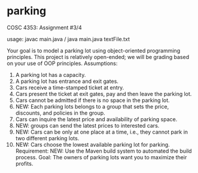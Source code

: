 # parking
COSC 4353: Assignment #3/4

usage: javac main.java / java main.java textFile.txt

Your goal is to model a parking lot using object-oriented programming principles. This project is relatively open-ended; we will be grading based on your use of OOP principles. Assumptions:

  1. A parking lot has a capacity.
  2. A parking lot has entrance and exit gates.
  3. Cars receive a time-stamped ticket at entry.
  4. Cars present the ticket at exit gates, pay and then leave the parking lot.
  5. Cars cannot be admitted if there is no space in the parking lot.
  6. NEW: Each parking lots belongs to a group that sets the price, discounts, and policies in the group.
  7. Cars can inquire the latest price and availability of parking space.
  8. NEW: groups can send the latest prices to interested cars.
  9. NEW: Cars can be only at one place at a time, i.e., they cannot park in two different parking lots.
  10. NEW: Cars choose the lowest available parking lot for parking.
Requirement: NEW: Use the Maven build system to automated the build process.
Goal: The owners of parking lots want you to maximize their profits.
